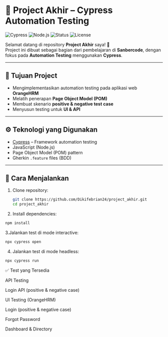 # 🧪 Project Akhir – Cypress Automation Testing

![Cypress](https://img.shields.io/badge/Tested%20with-Cypress-04C38E?logo=cypress&logoColor=white)
![Node.js](https://img.shields.io/badge/Node.js-18.x-green?logo=node.js)
![Status](https://img.shields.io/badge/Build-Passing-brightgreen)
![License](https://img.shields.io/badge/License-MIT-blue)

Selamat datang di repository **Project Akhir** saya! 🎉  
Project ini dibuat sebagai bagian dari pembelajaran di **Sanbercode**, dengan fokus pada **Automation Testing** menggunakan **Cypress**.

---

## 🎯 Tujuan Project

- Mengimplementasikan automation testing pada aplikasi web **OrangeHRM**
- Melatih penerapan **Page Object Model (POM)**
- Membuat skenario **positive & negative test case**
- Menyusun testing untuk **UI & API**

---

## ⚙️ Teknologi yang Digunakan

- [Cypress](https://www.cypress.io/) – Framework automation testing
- JavaScript (Node.js)
- Page Object Model (POM) pattern
- Gherkin `.feature` files (BDD)

---

## 🚀 Cara Menjalankan

1. Clone repository:
   ```bash
   git clone https://github.com/Dikifebrian24/project_akhir.git
   cd project_akhir

   ```
2. Install dependencies:

```bash
npm install
```

3.Jalankan test di mode interactive:

```bash
npx cypress open
```

4. Jalankan test di mode headless:

```bash
npx cypress run
```

✅ Test yang Tersedia

API Testing

Login API (positive & negative case)

UI Testing (OrangeHRM)

Login (positive & negative case)

Forgot Password

Dashboard & Directory
